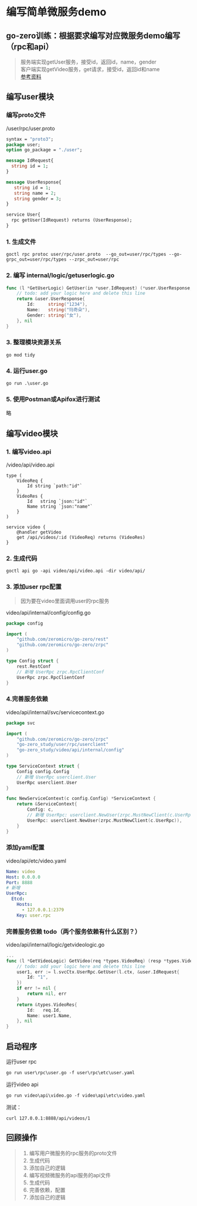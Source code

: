 # 编写简单微服务demo
## go-zero训练：根据要求编写对应微服务demo编写（rpc和api）
> 服务端实现getUser服务，接受id，返回id，name，gender  
> 客户端实现getVideo服务，get请求，接受id，返回id和name  
> [参考资料](https://go-zero.dev/docs/tasks)
## 编写user模块
### 编写proto文件
/user/rpc/user.proto
```protobuf
syntax = "proto3";
package user;
option go_package = "./user";

message IdRequest{
  string id = 1;
}

message UserResponse{
   string id = 1;
   string name = 2;
   string gender = 3;
}

service User{
  rpc getUser(IdRequest) returns (UserResponse);
}
```
### 1. 生成文件
```shell
goctl rpc protoc user/rpc/user.proto  --go_out=user/rpc/types --go-grpc_out=user/rpc/types --zrpc_out=user/rpc
```
### 2. 编写 internal/logic/getuserlogic.go
```go
func (l *GetUserLogic) GetUser(in *user.IdRequest) (*user.UserResponse, error) {
	// todo: add your logic here and delete this line
	return &user.UserResponse{
		Id:     string("1234"),
		Name:   string("玛奇朵"),
		Gender: string("女"),
	}, nil
}
```
### 3. 整理模块资源关系
```shell
go mod tidy
```
### 4. 运行user.go
```shell
go run .\user.go
```
### 5. 使用Postman或Apifox进行测试
略
## 编写video模块
### 1. 编写video.api
/video/api/video.api
```api
type (
	VideoReq {
		Id string `path:"id"`
	}
	VideoRes {
		Id   string `json:"id"`
		Name string `json:"name"`
	}
)

service video {
	@handler getVideo
	get /api/videos/:id (VideoReq) returns (VideoRes)
}
```
### 2. 生成代码
```shell
goctl api go -api video/api/video.api -dir video/api/
```
### 3. 添加user rpc配置
> 因为要在video里面调用user的rpc服务

video/api/internal/config/config.go

```go
package config

import (
	"github.com/zeromicro/go-zero/rest"
	"github.com/zeromicro/go-zero/zrpc"
)

type Config struct {
	rest.RestConf
	// 新增 UserRpc zrpc.RpcClientConf
	UserRpc zrpc.RpcClientConf
}
```
### 4.完善服务依赖
video/api/internal/svc/servicecontext.go
```go
package svc

import (
	"github.com/zeromicro/go-zero/zrpc"
	"go-zero_study/user/rpc/userclient"
	"go-zero_study/video/api/internal/config"
)

type ServiceContext struct {
	Config config.Config
	// 新增 UserRpc userclient.User
	UserRpc userclient.User
}

func NewServiceContext(c config.Config) *ServiceContext {
	return &ServiceContext{
		Config: c,
		// 新增 UserRpc: userclient.NewUser(zrpc.MustNewClient(c.UserRpc)),
		UserRpc: userclient.NewUser(zrpc.MustNewClient(c.UserRpc)),
	}
}
```
### 添加yaml配置
video/api/etc/video.yaml
```yaml
Name: video
Host: 0.0.0.0
Port: 8888
# 新增
UserRpc:
  Etcd:
    Hosts:
      - 127.0.0.1:2379
    Key: user.rpc
```
### 完善服务依赖 todo（两个服务依赖有什么区别？）
video/api/internal/logic/getvideologic.go
```go
...
func (l *GetVideoLogic) GetVideo(req *types.VideoReq) (resp *types.VideoRes, err error) {
	// todo: add your logic here and delete this line
	user1, err := l.svcCtx.UserRpc.GetUser(l.ctx, &user.IdRequest{
		Id: "1",
	})
	if err != nil {
		return nil, err
	}
	return &types.VideoRes{
		Id:   req.Id,
		Name: user1.Name,
	}, nil
}
```
## 启动程序
运行user rpc
```shell
go run user\rpc\user.go -f user\rpc\etc\user.yaml
```
运行video api
```shell
go run video\api\video.go -f video\api\etc\video.yaml
```
测试：
```shell
curl 127.0.0.1:8888/api/videos/1
```
## 回顾操作
> 1. 编写用户微服务的rpc服务的proto文件  
> 2. 生成代码  
> 3. 添加自己的逻辑  
> 4. 编写视频微服务的api服务的api文件  
> 5. 生成代码  
> 6. 完善依赖，配置  
> 7. 添加自己的逻辑  
